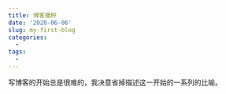 ```yaml
---
title: 博客播种
date: '2020-06-06'
slug: my-first-blog
categories:
  - 
tags:
  - 
---
```


写博客的开始总是很难的，我决意省掉描述这一开始的一系列的比喻。
